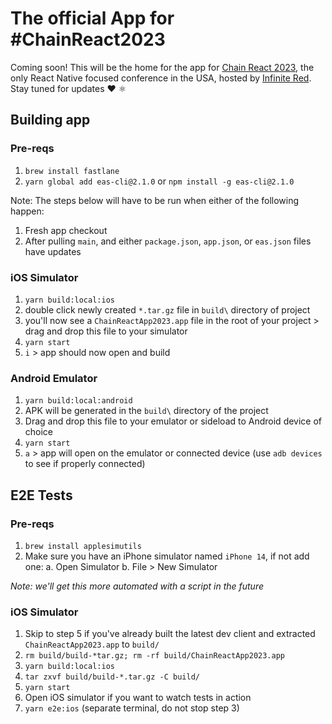 # The official App for #ChainReact2023

Coming soon! This will be the home for the app for [Chain React 2023](https://cr.infinite.red/), the only React Native focused conference in the USA, hosted by [Infinite Red](https://infinite.red/). Stay tuned for updates ❤️ ⚛

## Building app

### Pre-reqs

1. `brew install fastlane`
2. `yarn global add eas-cli@2.1.0` or `npm install -g eas-cli@2.1.0`

Note: The steps below will have to be run when either of the following happen:

1. Fresh app checkout
2. After pulling `main`, and either `package.json`, `app.json`, or `eas.json` files have updates

### iOS Simulator

1. `yarn build:local:ios`
2. double click newly created `*.tar.gz` file in `build\` directory of project
3. you'll now see a `ChainReactApp2023.app` file in the root of your project > drag and drop this file to your simulator
4. `yarn start`
5. `i` > app should now open and build

### Android Emulator

1. `yarn build:local:android`
2. APK will be generated in the `build\` directory of the project
3. Drag and drop this file to your emulator or sideload to Android device of choice
4. `yarn start`
5. `a` > app will open on the emulator or connected device (use `adb devices` to see if properly connected)

## E2E Tests

### Pre-reqs

1. `brew install applesimutils`
2. Make sure you have an iPhone simulator named `iPhone 14`, if not add one:
   a. Open Simulator
   b. File > New Simulator

_Note: we'll get this more automated with a script in the future_

### iOS Simulator

1. Skip to step 5 if you've already built the latest dev client and extracted `ChainReactApp2023.app` to `build/`
2. `rm build/build-*tar.gz; rm -rf build/ChainReactApp2023.app`
3. `yarn build:local:ios`
4. `tar zxvf build/build-*.tar.gz -C build/`
5. `yarn start`
6. Open iOS simulator if you want to watch tests in action
7. `yarn e2e:ios` (separate terminal, do not stop step 3)
